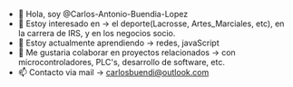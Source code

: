 - 👋 Hola, soy @Carlos-Antonio-Buendia-Lopez
- 👀 Estoy interesado en -> el deporte(Lacrosse, Artes_Marciales, etc), en la carrera de IRS, y en los negocios socio.
- 🌱 Estoy actualmente aprendiendo -> redes, javaScript
- 💞️ Me gustaria colaborar en proyectos relacionados -> con microcontroladores, PLC's, desarrollo de software, etc. 
- 📫 Contacto via mail -> carlosbuendi@outlook.com

<!---
Carlos-Antonio-Buendia-Lopez/Carlos-Antonio-Buendia-Lopez is a ✨ special ✨ repository because its `README.md` (this file) appears on your GitHub profile.
You can click the Preview link to take a look at your changes.
--->
